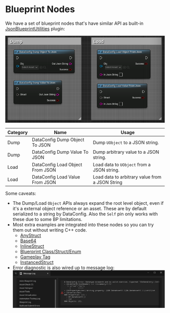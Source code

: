 # Blueprint Nodes

We have a set of blueprint nodes that's have similar API as built-in [JsonBlueprintUtilities][1] plugin:

![Blueprint Nodes](./Images/DataConfigEngineExtra-BlueprintNodes.png)



| Category | Name                             | Usage                                           |
| -------- | -------------------------------- | ----------------------------------------------- |
| Dump     | DataConfig Dump Object To JSON   | Dump `UObject` to a JSON string.                |
| Dump     | DataConfig Dump Value To JSON    | Dump arbitrary value to a JSON string.          |
| Load     | DataConfig Load Object From JSON | Load data to `UObject` from a JSON string.      |
| Load     | DataConfig Load Value From JSON  | Load data to arbitrary value from a JSON String |

Some caveats:

* The Dump/Load `Object` APIs always expand the root level object, even if it's a external object reference or an asset. These are by default serialized to a string by DataConfig. Also the `Self` pin only works with these due to some BP limitations.
* Most extra examples are integrated into these nodes so you can try them out without writing C++ code.
  * [AnyStruct](./AnyStruct.md)
  * [Base64](./Base64.md)
  * [InlineStruct](./InlineStruct.md)
  * [Bluerprint Class/Struct/Enum](./Blueprint.md)
  * [Gameplay Tag](./GameplayTag.md)
  * [InstancedStruct](./InstancedStruct.md)
* Error diagnostic is also wired up to message log:
  ![Blueprint Nodes Diagnostics](./Images/DataConfigEngineExtra-BlueprintNodesDiagnostics.png)


[1]: https://dev.epicgames.com/documentation/en-us/unreal-engine/API/Plugins/JsonBlueprintUtilities "JsonBlueprintUtilities"

